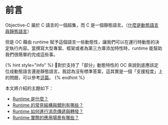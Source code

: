 # 前言

Objective-C 屬於 C 語言的一個超集，而 C 是一個靜態語言。（[什麼是動態語言與靜態語言](https://www.jianshu.com/p/898b7de664da)）

但是 OC 藉由 runtime 賦予這個語言一些動態性，讓我們可以在運行時動態的決定執行內容。當撰寫大型專案、框架或者為第三方庫添加特性時，runtime 能幫助我們很簡單的完成這些事。

{% hint style="info" %}
對於支持了「部分」動態特性的 OC 來說到底應該定位成動態語言還是靜態語言。我認為沒有標準答案，這其實是一個「支援程度」上的問題，可以參考[這篇](https://www.zhihu.com/question/19970471)。
{% endhint %}

本文將介紹的主題如下：

* [Runtime 是什麼？](runtime-shi-shen.md)
* [Runtime 的常見結構與類別有哪些？](runtime-xiao-xi.md)
* [Runtime 如何進行消息傳遞與轉發？](runtime-de-xiao-xi.md)
* [Runtime 實際的應用場景有哪些？](runtime-de-yong-jing.md)



